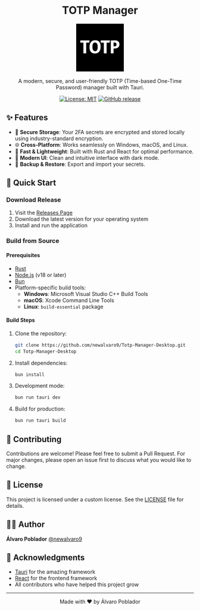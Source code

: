<h1 align="center">TOTP Manager</h1>
<div align="center">

<img src="./src-tauri/icons/icon.png" width="128" alt="TOTP Manager Logo">

A modern, secure, and user-friendly TOTP (Time-based One-Time Password) manager built with Tauri.

[![License: MIT](https://img.shields.io/badge/License-MIT-blue.svg)](https://opensource.org/licenses/MIT)
[![GitHub release](https://img.shields.io/github/v/release/newalvaro9/Totp-Manager-Desktop)](https://github.com/newalvaro9/Totp-Manager-Desktop/releases)

</div>

## ✨ Features

- 🔐 **Secure Storage**: Your 2FA secrets are encrypted and stored locally using industry-standard encryption.
- 🌐 **Cross-Platform**: Works seamlessly on Windows, macOS, and Linux.
- 🚀 **Fast & Lightweight**: Built with Rust and React for optimal performance.
- 🎨 **Modern UI**: Clean and intuitive interface with dark mode.
- 💾 **Backup & Restore**: Export and import your secrets.

## 🚀 Quick Start

### Download Release

1. Visit the [Releases Page](https://github.com/newalvaro9/Totp-Manager-Desktop/releases)
2. Download the latest version for your operating system
3. Install and run the application

### Build from Source

#### Prerequisites

- [Rust](https://www.rust-lang.org/tools/install)
- [Node.js](https://nodejs.org/) (v18 or later)
- [Bun](https://bun.sh/)
- Platform-specific build tools:
  - **Windows**: Microsoft Visual Studio C++ Build Tools
  - **macOS**: Xcode Command Line Tools
  - **Linux**: `build-essential` package

#### Build Steps

1. Clone the repository:
   ```bash
   git clone https://github.com/newalvaro9/Totp-Manager-Desktop.git
   cd Totp-Manager-Desktop
   ```

2. Install dependencies:
   ```bash
   bun install
   ```

3. Development mode:
   ```bash
   bun run tauri dev
   ```

4. Build for production:
   ```bash
   bun run tauri build
   ```

## 🤝 Contributing

Contributions are welcome! Please feel free to submit a Pull Request. For major changes, please open an issue first to discuss what you would like to change.

## 📝 License

This project is licensed under a custom license. See the [LICENSE](LICENSE) file for details.

## 👨‍💻 Author

**Álvaro Poblador** [@newalvaro9](https://github.com/newalvaro9)

## 🙏 Acknowledgments

- [Tauri](https://tauri.app/) for the amazing framework
- [React](https://reactjs.org/) for the frontend framework
- All contributors who have helped this project grow

---

<div align="center">
Made with ❤️ by Álvaro Poblador
</div>